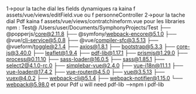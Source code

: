1->pour la tache dial les fields dynamiques ra kaina f assets/vue/views/editField.vue ou f personneController
2->pour la tache dial Pdf kaina f assets/vue/views/contratchineform.vue
pour les libraries npm : 
Test@ /Users/user/Documents/SymphonyProjects/Test
├── @popperjs/core@2.11.8
├── @symfony/webpack-encore@5.1.0
├── @vue/cli-service@5.0.8
├── @vue/compiler-sfc@3.5.13
├── @vueform/toggle@2.1.4
├── axios@1.8.1
├── bootstrap@5.3.3
├── core-js@3.40.0
├── leaflet@1.9.4
├── pdf-lib@1.17.1
├── prismjs@1.29.0
├── process@0.11.10
├── sass-loader@16.0.5
├── sass@1.85.1
├── select2@4.1.0-rc.0
├── simplebar-vue@2.4.0
├── vue-i18n@11.1.1
├── vue-loader@17.4.2
├── vue-router@4.5.0
├── vue@3.5.13
├── vuex@4.0.2
├── webpack-cli@5.1.4
├── webpack-notifier@1.15.0
└── webpack@5.98.0
et pour Pdf u will need pdf-lib -->npm i pdf-lib



